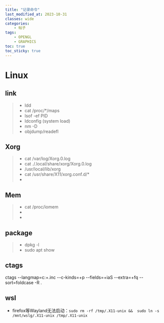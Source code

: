 ```yaml
---
title: "记录命令"
last_modified_at: 2023-10-31
classes: wide
categories:
    - 帖子
tags:  
    - OPENGL
    - GRAPHICS
toc: true
toc_sticky: true
---
```

# Linux

## link
>* ldd
>* cat /proc/*/maps
>* lsof -ef PID
>* ldconfig (system load)
>* nm -D
>* objdump/readefl

## Xorg
>* cat /var/log/Xorg.0.log
>* cat ./.local/share/xorg/Xorg.0.log
>* /usr/local/lib/xorg
>* cat /usr/share/X11/xorg.conf.d/*
>* 

## Mem
>* cat /proc/iomem
>*
>* 

## package
>* dpkg -l 
>* sudo apt show


## ctags
ctags --langmap=c:+.inc --c-kinds=+p --fields=+iaS --extra=+fq --sort=foldcase -R .


## wsl

* firefox等Wayland无法启动：`sudo rm -rf /tmp/.X11-unix &&  sudo ln -s /mnt/wslg/.X11-unix /tmp/.X11-unix`
